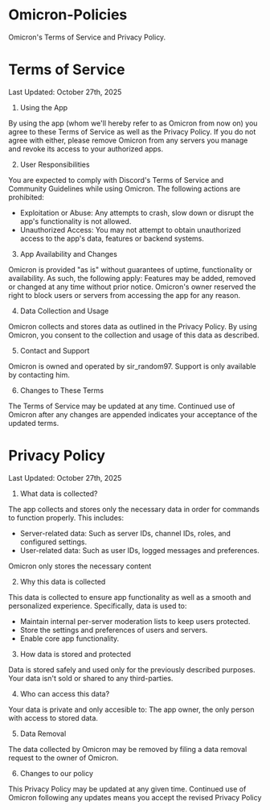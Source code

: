 # Omicron-Policies
Omicron's Terms of Service and Privacy Policy.


# Terms of Service
Last Updated: October 27th, 2025

1. Using the App

By using the app (whom we'll hereby refer to as Omicron from now on) you agree to these Terms of Service as well as the Privacy Policy. If you do not agree with either, please remove Omicron from any servers you manage and revoke its access to your authorized apps.

2. User Responsibilities

You are expected to comply with Discord's Terms of Service and Community Guidelines while using Omicron. The following actions are prohibited:

- Exploitation or Abuse: Any attempts to crash, slow down or disrupt the app's functionality is not allowed.
- Unauthorized Access: You may not attempt to obtain unauthorized access to the app's data, features or backend systems.

3. App Availability and Changes

Omicron is provided "as is" without guarantees of uptime, functionality or availability. As such, the following apply:
Features may be added, removed or changed at any time without prior notice.
Omicron's owner reserved the right to block users or servers from accessing the app for any reason.

4. Data Collection and Usage

Omicron collects and stores data as outlined in the Privacy Policy. By using Omicron, you consent to the collection and usage of this data as described. 

5. Contact and Support

Omicron is owned and operated by sir_random97. Support is only available by contacting him.

6. Changes to These Terms

The Terms of Service may be updated at any time. Continued use of Omicron after any changes are appended indicates your acceptance of the updated terms.


# Privacy Policy
Last Updated: October 27th, 2025

1. What data is collected?

The app collects and stores only the necessary data in order for commands to function properly. This includes:
 
- Server-related data: Such as server IDs, channel IDs, roles, and configured settings.
- User-related data: Such as user IDs, logged messages and preferences.

Omicron only stores the necessary content 

2. Why this data is collected

This data is collected to ensure app functionality as well as a smooth and personalized experience. Specifically, data is used to:

- Maintain internal per-server moderation lists to keep users protected.
- Store the settings and preferences of users and servers.
- Enable core app functionality.

3. How data is stored and protected

Data is stored safely and used only for the previously described purposes.
Your data isn't sold or shared to any third-parties.

4. Who can access this data?

Your data is private and only accesible to:
The app owner, the only person with access to stored data.

5. Data Removal

The data collected by Omicron may be removed by filing a data removal request to the owner of Omicron.

6. Changes to our policy

This Privacy Policy may be updated at any given time. Continued use of Omicron following any updates means you accept the revised Privacy Policy 
